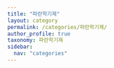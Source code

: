 ```yaml
---
title: "파란학기제"
layout: category
permalink: /categories/파란학기제/
author_profile: true
taxonomy: 파란학기제
sidebar:
  nav: "categories"
---
```

